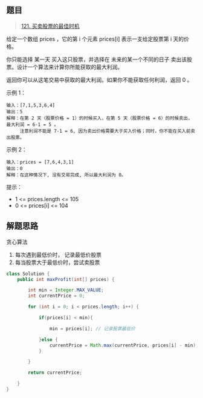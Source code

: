 ## 题目

> [121. 买卖股票的最佳时机](https://leetcode-cn.com/problems/best-time-to-buy-and-sell-stock/)

给定一个数组 prices ，它的第 i 个元素 prices[i] 表示一支给定股票第 i 天的价格。

你只能选择 某一天 买入这只股票，并选择在 未来的某一个不同的日子 卖出该股票。设计一个算法来计算你所能获取的最大利润。

返回你可以从这笔交易中获取的最大利润。如果你不能获取任何利润，返回 0 。

示例 1：

```
输入：[7,1,5,3,6,4]
输出：5
解释：在第 2 天（股票价格 = 1）的时候买入，在第 5 天（股票价格 = 6）的时候卖出，最大利润 = 6-1 = 5 。
     注意利润不能是 7-1 = 6, 因为卖出价格需要大于买入价格；同时，你不能在买入前卖出股票。
```

示例 2：

```
输入：prices = [7,6,4,3,1]
输出：0
解释：在这种情况下, 没有交易完成, 所以最大利润为 0。
```


提示：

* 1 <= prices.length <= 105
* 0 <= prices[i] <= 104

## 解题思路

贪心算法

1. 每次遇到最低价时， 记录最低价股票
2. 每当股票大于最低价时，尝试卖股票

```java
class Solution {
    public int maxProfit(int[] prices) {

        int min = Integer.MAX_VALUE;
        int currentPrice = 0;

        for (int i = 0; i < prices.length; i++) {

            if(prices[i] < min){

                min = prices[i]; // 记录股票最低价

            }else {
                currentPrice = Math.max(currentPrice, prices[i] - min); // 尝试卖出
            }

        }

        return currentPrice;

    }
}
```

